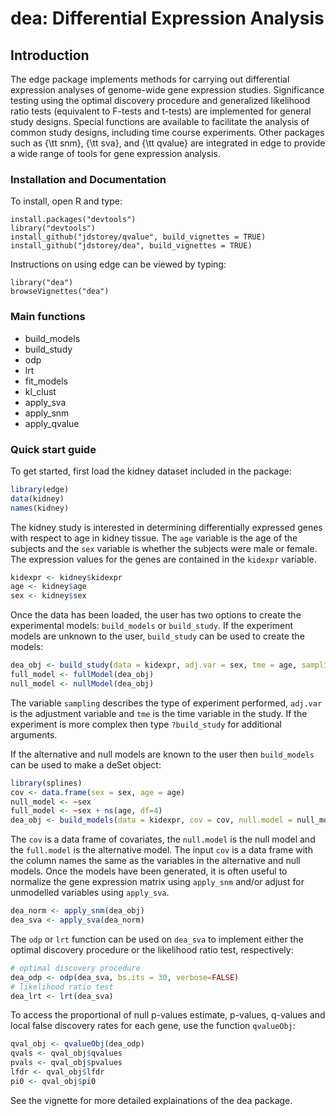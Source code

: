 dea: Differential Expression Analysis
====

Introduction
------
The edge package implements methods for carrying out differential 
expression analyses of genome-wide gene expression studies. Significance 
testing using the optimal discovery procedure and generalized likelihood 
ratio tests (equivalent to F-tests and t-tests) are implemented for general study 
designs. Special functions are available to facilitate the analysis of 
common study designs, including time course experiments. Other packages 
such as {\tt snm}, {\tt sva}, and {\tt qvalue} are integrated in edge to provide a wide range 
of tools for gene expression analysis.


### Installation and Documentation

To install, open R and type:

    install.packages("devtools")
    library("devtools")
    install_github("jdstorey/qvalue", build_vignettes = TRUE)
    install_github("jdstorey/dea", build_vignettes = TRUE)
    
Instructions on using edge can be viewed by typing:

    library("dea")
    browseVignettes("dea")

### Main functions
* build_models
* build_study
* odp
* lrt
* fit_models
* kl_clust
* apply_sva
* apply_snm
* apply_qvalue

### Quick start guide

To get started, first load the kidney dataset included in the package: 
```R
library(edge)
data(kidney)
names(kidney)
```
The kidney study is interested in determining differentially expressed genes with respect to age in kidney tissue. The `age` variable is the age of the subjects and the `sex` variable is whether the subjects were male or female. The expression values for the genes are contained in the `kidexpr` variable.
```R
kidexpr <- kidney$kidexpr
age <- kidney$age
sex <- kidney$sex
```

Once the data has been loaded, the user has two options to create the experimental models: `build_models` or `build_study`. If the experiment models are unknown to the user, `build_study` can be used to create the models:
```R
dea_obj <- build_study(data = kidexpr, adj.var = sex, tme = age, sampling = "timecourse")
full_model <- fullModel(dea_obj)
null_model <- nullModel(dea_obj)
```

The variable `sampling` describes the type of experiment performed, `adj.var` is the adjustment variable and `tme` is the time variable in the study. If the experiment is more complex then type `?build_study` for additional arguments.  

If the alternative and null models are known to the user then `build_models` can be used to make a deSet object:
```R
library(splines)
cov <- data.frame(sex = sex, age = age) 
null_model <- ~sex 
full_model <- ~sex + ns(age, df=4)
dea_obj <- build_models(data = kidexpr, cov = cov, null.model = null_model, full.model = full_model)
```

The `cov` is a data frame of covariates, the `null.model` is the null model and the `full.model` is the alternative model. The input `cov` is a data frame with the column names the same as the variables in the alternative and null models. Once the models have been generated, it is often useful to normalize the gene expression matrix using `apply_snm` and/or adjust for unmodelled variables using `apply_sva`.
```R
dea_norm <- apply_snm(dea_obj)
dea_sva <- apply_sva(dea_norm)

```

The `odp` or `lrt` function can be used on `dea_sva` to implement either the optimal discovery procedure or the likelihood ratio test, respectively:
```R
# optimal discovery procedure
dea_odp <- odp(dea_sva, bs.its = 30, verbose=FALSE)
# likelihood ratio test
dea_lrt <- lrt(dea_sva)
```

To access the proportional of null p-values estimate, p-values, q-values and local false discovery rates for each gene, use the function `qvalueObj`:
```R
qval_obj <- qvalueObj(dea_odp)
qvals <- qval_obj$qvalues
pvals <- qval_obj$pvalues
lfdr <- qval_obj$lfdr
pi0 <- qval_obj$pi0
```

See the vignette for more detailed explainations of the dea package.

